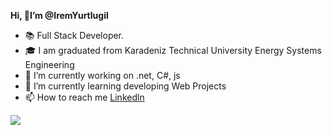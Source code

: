  **Hi, 👋I’m @IremYurtlugil**
- 📚 Full Stack Developer.
- 🎓 I am graduated from Karadeniz Technical University Energy Systems Engineering
- 👀 I’m currently working on .net, C#, js
- 🌱 I’m currently learning developing Web Projects
- 📫 How to reach me [Linkedln](https://www.linkedin.com/in/irem-yurtlugil-aa3461120/)


![](https://camo.githubusercontent.com/691cdc5f9c4dc0e88650b97d480af9237d9422963bd1184f95e00087d3aa8bbd/68747470733a2f2f692e696d6775722e636f6d2f72486c456444712e676966)

